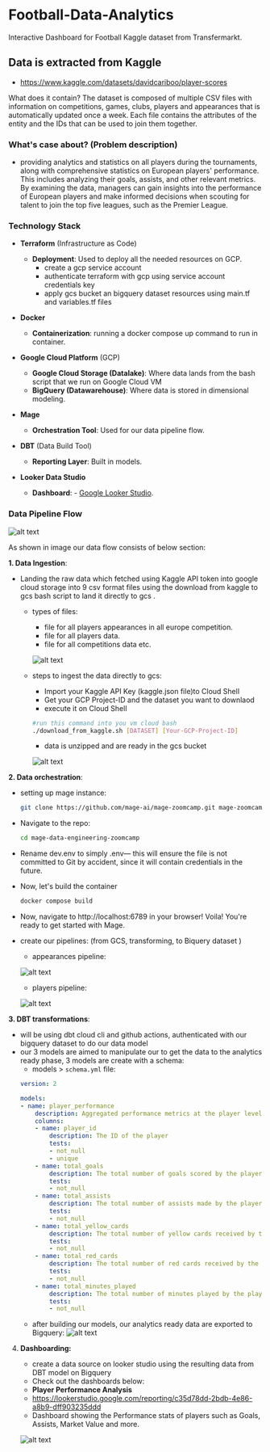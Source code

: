 # Football-Data-Analytics
Interactive Dashboard for Football Kaggle dataset from Transfermarkt.

## Data is extracted from Kaggle
 - https://www.kaggle.com/datasets/davidcariboo/player-scores

What does it contain?
The dataset is composed of multiple CSV files with information on competitions, games, clubs, players and appearances that is automatically updated once a week. Each file contains the attributes of the entity and the IDs that can be used to join them together.

### What's case about? (Problem description)
- providing analytics and statistics on all players during the tournaments, along with comprehensive statistics on European players' performance. This includes analyzing their goals, assists, and other relevant metrics. By examining the data, managers can gain insights into the performance of European players and make informed decisions when scouting for talent to join the top five leagues, such as the Premier League.


### Technology Stack

- **Terraform** (Infrastructure as Code)
    - **Deployment**: Used to deploy all the needed resources on GCP.
        - create a gcp service account
        - authenticate terraform with gcp using service account credentials key
        - apply gcs bucket an bigquery dataset resources using main.tf and variables.tf files  

- **Docker**
    - **Containerization**: running a docker compose up command to run in container.

- **Google Cloud Platform** (GCP)
    - **Google Cloud Storage (Datalake)**: Where data lands from the bash script that we run on Google Cloud VM
    - **BigQuery (Datawarehouse)**: Where data is stored in dimensional modeling.

- **Mage**
    - **Orchestration Tool**: Used for our data pipeline flow.

- **DBT** (Data Build Tool)
    - **Reporting Layer**: Built in models.

- **Looker Data Studio** 
    - **Dashboard**: - [Google Looker Studio](https://lookerstudio.google.com/overview).


### Data Pipeline Flow

![alt text](resources/image.jpeg)

As shown in image our data flow consists of below section:

**1. Data Ingestion**:
- Landing the raw data which fetched using Kaggle API token into google cloud storage into 9 csv format files using the download from kaggle to gcs bash script to land it directly to gcs  .
    - types of files: 
        - file for all players appearances in all europe competition.
        - file for all players data.
        - file for all competitions data etc.

        ![alt text](resources/image2.png)

    - steps to ingest the data directly to gcs:
        - Import your Kaggle API Key (kaggle.json file)to Cloud Shell
        - Get your GCP Project-ID and the dataset you want to downlaod
        - execute it on Cloud Shell

        ```bash
        #run this command into you vm cloud bash
        ./download_from_kaggle.sh [DATASET] [Your-GCP-Project-ID]
        ```
        - data is unzipped and are ready in the gcs bucket

        ![alt text](resources/image3.png)


**2. Data orchestration**:
- setting up mage instance:
    ```bash
    git clone https://github.com/mage-ai/mage-zoomcamp.git mage-zoomcamp
    ```
- Navigate to the repo:
    ```bash
    cd mage-data-engineering-zoomcamp
    ```
- Rename dev.env to simply .env— this will ensure the file is not committed to Git by accident, since it will contain credentials in the future.

- Now, let's build the container
    ```bash
    docker compose build
    ```
- Now, navigate to http://localhost:6789 in your browser! Voila! You're ready to get started with Mage.

- create our pipelines: (from GCS, transforming, to Biquery dataset )

    - appearances pipeline:


    ![alt text](resources/appearances_pipeline.png)

    - players pipeline: 

    ![alt text](resources/players_pipeline.png)


**3. DBT transformations**:
- will be using dbt cloud cli and github actions, authenticated with our bigquery dataset to do our data model
- our 3 models are aimed to manipulate our to get the data to the analytics ready phase, 3 models are create with a schema:
    - models > `schema.yml` file:
    ```yml
    version: 2

    models:
    - name: player_performance
        description: Aggregated performance metrics at the player level
        columns:
        - name: player_id
            description: The ID of the player
            tests:
            - not_null
            - unique
        - name: total_goals
            description: The total number of goals scored by the player
            tests:
            - not_null
        - name: total_assists
            description: The total number of assists made by the player
            tests:
            - not_null
        - name: total_yellow_cards
            description: The total number of yellow cards received by the player
            tests:
            - not_null
        - name: total_red_cards
            description: The total number of red cards received by the player
            tests:
            - not_null
        - name: total_minutes_played
            description: The total number of minutes played by the player
            tests:
            - not_null
    ```
    - after building our models, our analytics ready data are exported to Bigquery:
        ![alt text](resources/dbt_models_data.png)

4. **Dashboarding:**
    - create a data source on looker studio using the resulting data from DBT model on Bigquery
    - Check out the dashboards below:
    - **Player Performance Analysis** 
    - https://lookerstudio.google.com/reporting/c35d78dd-2bdb-4e86-a8b9-dff903235ddd
    - Dashboard showing the Performance stats of players such as Goals, Assists, Market Value and more.
    
     ![alt text](resources/dashboard.png)